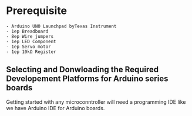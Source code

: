 # Prerequisite

>
    - Arduino UNO Launchpad byTexas Instrument
    - 1ep Breadboard
    - 8ep Wire jumpers
    - 1ep LED Component
    - 1ep Servo motor
    - 1ep 10kΩ Register
> 

## Selecting and Donwloading the Required Developement Platforms for Arduino series boards
Getting started with any microconntroller will need a programming IDE like we have Arduino IDE for Arduino boards. 